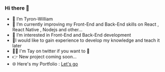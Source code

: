 ### Hi there 👋

<!--
**Tyronwilliam/Tyronwilliam** is a ✨ _special_ ✨ repository because its `README.md` (this file) appears on your GitHub profile.

Here are some ideas to get you started:
-->
<ul>
<li>👋  I’m Tyron-William</li>
<li>🌱 I’m currently improving my Front-End and Back-End skills on React , React Native , Nodejs and other...</li>
<li>👀 I’m interested in Front-End and Back-End development</li>
<li>💞️I would like to gain experience to develop my knowledge and teach it later</li>
<li>👨‍💻 I'm Tay on twitter if you want to 📲</li>
<li>👉 New project coming soon...</li>
  <li>🌐 Here's my Portfolio : <a href="https://tyron-william.netlify.app" target="blank">Let's go <a/></li>
</ul>

